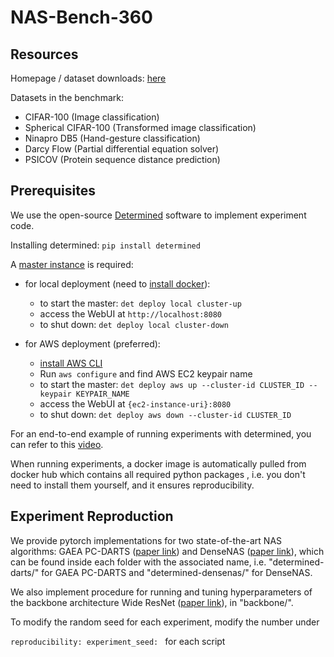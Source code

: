 # NAS-Bench-360

## Resources 
Homepage / dataset downloads: [here](https://rtu715.github.io/NAS-Bench-360/)

Datasets in the benchmark:
- CIFAR-100 (Image classification)
- Spherical CIFAR-100 (Transformed image classification)
- Ninapro DB5 (Hand-gesture classification)
- Darcy Flow (Partial differential equation solver)
- PSICOV (Protein sequence distance prediction)

## Prerequisites 
We use the open-source [Determined](https://docs.determined.ai/latest/how-to/installation/aws.html?highlight=det%20deploy) 
software to implement experiment code. 

Installing determined: `pip install determined`

A [master instance](https://docs.determined.ai/latest/how-to/installation/deploy.html) is required:
- for local deployment (need to [install docker](https://docs.determined.ai/latest/how-to/installation/requirements.html#install-docker)):
  - to start the master: `det deploy local cluster-up`
  - access the WebUI at `http://localhost:8080`
  - to shut down: `det deploy local cluster-down`
    
- for AWS deployment (preferred):
  - [install AWS CLI](https://docs.aws.amazon.com/cli/latest/userguide/cli-chap-install.html)
  - Run `aws configure` and find AWS EC2 keypair name
  - to start the master: `det deploy aws up --cluster-id CLUSTER_ID --keypair KEYPAIR_NAME`
  - access the WebUI at `{ec2-instance-uri}:8080`
  - to shut down: `det deploy aws down --cluster-id CLUSTER_ID`
    
For an end-to-end example of running experiments with determined, you can refer to this [video](https://www.youtube.com/watch?v=htObOwwnhQk&t=394s).

When running experiments, a docker image is automatically pulled from docker hub which contains all required python packages
, i.e. you don't need to install them yourself, and it ensures reproducibility. 

## Experiment Reproduction
We provide pytorch implementations for two state-of-the-art NAS algorithms: GAEA PC-DARTS ([paper link](https://arxiv.org/pdf/2004.07802.pdf))
and DenseNAS ([paper link](https://arxiv.org/abs/1906.09607)), 
which can be found inside each folder with the associated name, i.e. "determined-darts/" for GAEA PC-DARTS 
and "determined-densenas/" for DenseNAS.

We also implement procedure for running and tuning hyperparameters of the backbone architecture Wide ResNet ([paper link]( http://arxiv.org/abs/1605.07146)), in "backbone/".

To modify the random seed for each experiment, modify the number under 

`reproducibility: experiment_seed: ` for each script









